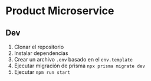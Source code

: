 # Product Microservice


## Dev

1. Clonar el repositorio
2. Instalar dependencias 
3. Crear un archivo `.env` basado en el `env.template`
4. Ejecutar migración de prisma `npx prisma migrate dev`
5. Ejecutar `npm run start`